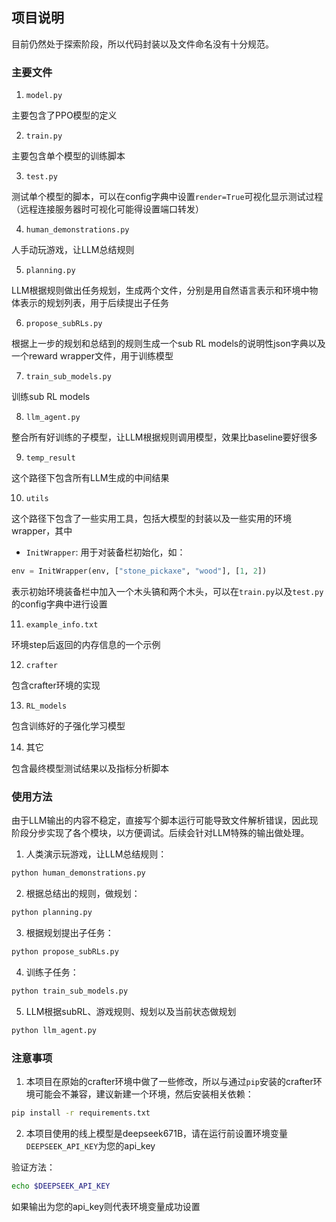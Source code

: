 ## 项目说明

目前仍然处于探索阶段，所以代码封装以及文件命名没有十分规范。

### 主要文件

1. `model.py`

主要包含了PPO模型的定义

2. `train.py`

主要包含单个模型的训练脚本

3. `test.py`

测试单个模型的脚本，可以在config字典中设置`render=True`可视化显示测试过程（远程连接服务器时可视化可能得设置端口转发）

4. `human_demonstrations.py`

人手动玩游戏，让LLM总结规则

5. `planning.py`

LLM根据规则做出任务规划，生成两个文件，分别是用自然语言表示和环境中物体表示的规划列表，用于后续提出子任务

6. `propose_subRLs.py`

根据上一步的规划和总结到的规则生成一个sub RL models的说明性json字典以及一个reward wrapper文件，用于训练模型

7. `train_sub_models.py`

训练sub RL models

8. `llm_agent.py`

整合所有好训练的子模型，让LLM根据规则调用模型，效果比baseline要好很多

9. `temp_result`

这个路径下包含所有LLM生成的中间结果

10. `utils`

这个路径下包含了一些实用工具，包括大模型的封装以及一些实用的环境wrapper，其中

* `InitWrapper`: 用于对装备栏初始化，如：

```python
env = InitWrapper(env, ["stone_pickaxe", "wood"], [1, 2])
```
表示初始环境装备栏中加入一个木头镐和两个木头，可以在`train.py`以及`test.py`的config字典中进行设置

11. `example_info.txt`

环境step后返回的内存信息的一个示例

12. `crafter`

包含crafter环境的实现

13. `RL_models`

包含训练好的子强化学习模型

14. 其它

包含最终模型测试结果以及指标分析脚本


### 使用方法

由于LLM输出的内容不稳定，直接写个脚本运行可能导致文件解析错误，因此现阶段分步实现了各个模块，以方便调试。后续会针对LLM特殊的输出做处理。

1. 人类演示玩游戏，让LLM总结规则：
```bash
python human_demonstrations.py
```
2. 根据总结出的规则，做规划：
```bash
python planning.py
```
3. 根据规划提出子任务：
```bash
python propose_subRLs.py
```
4. 训练子任务：
```bash
python train_sub_models.py
```
5. LLM根据subRL、游戏规则、规划以及当前状态做规划
```bash
python llm_agent.py
```

### 注意事项

1. 本项目在原始的crafter环境中做了一些修改，所以与通过`pip`安装的crafter环境可能会不兼容，建议新建一个环境，然后安装相关依赖：

```bash
pip install -r requirements.txt
```
2. 本项目使用的线上模型是deepseek671B，请在运行前设置环境变量`DEEPSEEK_API_KEY`为您的api_key

验证方法：

```bash
echo $DEEPSEEK_API_KEY
```
如果输出为您的api_key则代表环境变量成功设置
